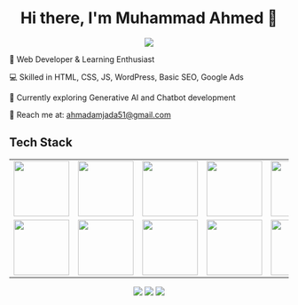 <body>
  <div align="center">
    <h1> Hi there, I'm Muhammad Ahmed 👋</h1>
    <a href="https://muhammad-ahmed.pages.dev"></a>
  </div>
  
<p align="center">
<a href="https://github.com/your-github-username"><img src="https://readme-typing-svg.herokuapp.com/?lines=WordPress+and+Web+Developer;Learning+Generative+AI+and+Chatbots&font=Roboto&size=26&duration=3500&pause=500&center=true&width=500&height=50&color=eab676"></a>

🤵 Web Developer & Learning Enthusiast 

💻 Skilled in HTML, CSS, JS, WordPress, Basic SEO, Google Ads 

🧠 Currently exploring Generative AI and Chatbot development

📧 Reach me at: ahmadamjada51@gmail.com
 
<h2>Tech Stack</h2>

<table width="100%">
<tr>
    <td align='center' width="200">
        <img src="https://upload.wikimedia.org/wikipedia/commons/6/6a/JavaScript-logo.png" width="100">
    </td>
    <td align='center' width="200">
        <img src="https://upload.wikimedia.org/wikipedia/commons/3/3d/CSS.3.svg" width="100">
    </td>
    <td align='center' width="200">
        <img src="https://upload.wikimedia.org/wikipedia/commons/3/38/HTML5_Badge.svg" width="100">
    </td>
    <td align='center' width="200">
        <img src="https://upload.wikimedia.org/wikipedia/commons/thumb/a/a1/WordPress_simple.svg/640px-WordPress_simple.svg.png" width="100">
    </td>
    <td align='center' width="200">
        <img src="https://www.svgrepo.com/show/353648/dialogflow.svg" width="100">
    </td>
</tr>

<tr>
    <td align='center'>
        <img src="https://www.vectorlogo.zone/logos/reactjs/reactjs-ar21.svg" width="100">
    </td>
    <td align='center'>
        <img src="https://upload.wikimedia.org/wikipedia/commons/thumb/3/33/Figma-logo.svg/640px-Figma-logo.svg.png" width="100">
    </td>
    <td align='center'>
        <img src="https://upload.wikimedia.org/wikipedia/commons/4/4f/Google_Ads_logo.svg" width="100">
    </td>
    <td align='center'>
        <img src="https://upload.wikimedia.org/wikipedia/commons/thumb/6/69/Crystal_Project_seo.png/480px-Crystal_Project_seo.png" width="100">
    </td>
    <td align='center'>
        <img src="https://upload.wikimedia.org/wikipedia/commons/8/8e/Nextjs-logo.svg" width="100">
    </td>
</tr>
</table>
</p>

<p align="center">
<a href="https://www.linkedin.com/in/your-linkedin-profile"><img src="https://img.shields.io/badge/-Muhammad%20Ahmed-0077B5?style=flat&logo=Linkedin&logoColor=white"/></a>
<a href="mailto:ahmadamjada51@gmail.com"><img src="https://img.shields.io/badge/-ahmadamjada51@gmail.com-D14836?style=flat&logo=Gmail&logoColor=white"/></a>
<a href="https://www.instagram.com/your-instagram-profile"><img src="https://img.shields.io/badge/-@yourusername-E4405F?style=flat&logo=Instagram&logoColor=white"/></a>
</p>

<br>
</body>
